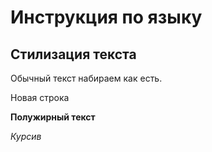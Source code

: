 # Инструкция по языку 

## Стилизация текста
Обычный текст набираем как есть.

Новая строка

**Полужирный текст**

*Курсив*